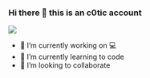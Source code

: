 ### Hi there 👋 this is an c0tic account

![](https://img.shields.io/github/watchers/c0tic/c0tic?style=social)


- :scroll: I’m currently working on :computer:
- 🌱 I’m currently learning to code
- 👯 I’m looking to collaborate
